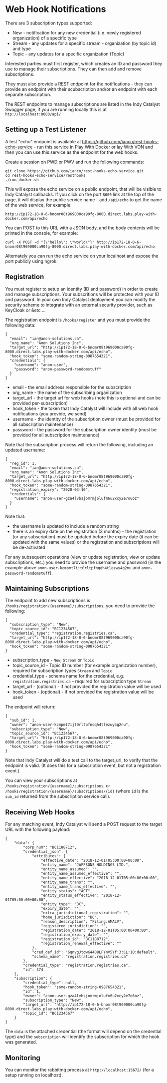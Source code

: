 # Web Hook Notifications

There are 3 subscription types supported:

- New - notification for any new credential (i.e. newly registered organization) of a specific type
- Stream - any updates for a specific stream - organization (by topic id) and type
- Topic - any updates for a specific organization (Topic)

Interested parties must first register, which creates an ID and password they use to manage their subscriptions.  They can then add and remove subscriptions.

They must also provide a REST endpoint for the notifications - they can provide an endpoint with their scubscription and/or an endpoint with each separate subscription.

The REST endpoints to manage subscriptions are listed in the Indy Catalyst Swagger page, if you are running locally this is at `htp://localhost:8080/api/`

## Setting up a Test Listener

A test "echo" endpoint is available at https://github.com/ianco/rest-hooks-echo-service - run this service in Play With Docker or lay With VON and then you can use this service as the endpoint for the web hooks.

Create a session on PWD or PWV and run the following commands:

```
git clone https://github.com/ianco/rest-hooks-echo-service.git
cd rest-hooks-echo-service/resthooks
./run_docker.sh
```

This will expose the echo service on a public endpoint, that will be visible to Indy Catalyst callbacks.  If you click on the port `8000` link at the top of the page, it will display the public service name - add `/api/echo` to get the name of the web service, for example:

```
http://ip172-18-0-6-bnomr08t969000ca90fg-8000.direct.labs.play-with-docker.com/api/echo
```

You can POST to this URL with a JSON body, and the body contents will be printed in the console, for example:

```
curl -X POST -d "{\"hello\": \"world\"}" http://ip172-18-0-6-bnomr08t969000ca90fg-8000.direct.labs.play-with-docker.com/api/echo
```

Alternately you can run the echo service on your localhost and expose the port publicly using ngrok.

## Registration

You must register to setup an identity (ID and password) in order to create and manage subscriptions.  Your subscritions will be protected with your ID and password.  In your own Indy Catalyst deployment you can modify the security scheme to integrate with an external security provider, such as KeyCloak or &etc ...

The registration endpoint is `/hooks/register` and you must provide the following data:

```
{
  "email": "ian@anon-solutions.ca",
  "org_name": "Anon Solutions Inc",
  "target_url": "http://ip172-18-0-6-bnomr08t969000ca90fg-8000.direct.labs.play-with-docker.com/api/echo",
  "hook_token": "some-random-string-0987654321",
  "credentials": {
    "username": "anon-user",
    "password": "anon-password-randomstuff"
  }
}
```

- email - the email address responsible for the subscription
- org_name - the name of the subscribing organization
- target_url - the target url for web hooks (note this is optional and can be provided per-subscription)
- hook_token - the token that Indy Catalyst will include with all web hook notifications (you provide, we send)
- username - the identity of the subscription owner (must be provided for all subscription maintenance)
- password - the password for the subscription owner identity (must be provided for all subscription maintenance)

Note that the subscription process will return the following, including an updated username:

```
{
  "reg_id": 1,
  "email": "ian@anon-solutions.ca",
  "org_name": "Anon Solutions Inc",
  "target_url": "http://ip172-18-0-6-bnomr08t969000ca90fg-8000.direct.labs.play-with-docker.com/api/echo",
  "hook_token": "some-random-string-0987654321",
  "registration_expiry": "2020-03-10",
  "credentials": {
    "username": "anon-user-gza4lvbsjomrmjolufm6u2xcy2e7o6oz"
  }
}
```

Note that:

- the username is updated to include a random string
- there is an expiry date on the registration (3 months) - the registration (or any subscription) must be updated before the expiry date (it can be updated with the same values) or the registration and subscriptions will be de-activated

For any subsequent operations (view or update registration, view or update subscriptions, etc.) you need to provide the username and password (in the example above `anon-user-kcmpmt7ijt0rltpfnqqh4tlezwy4g2nu` and `anon-password-randomstuff`).

## Maintaining Subscriptions

The endpoint to add new subscriptions is `/hooks/registration/{username}/subscriptions`, you need to provide the following:

```
{
  "subscription_type": "New",
  "topic_source_id": "BC1234567",
  "credential_type": "registration.registries.ca",
  "target_url": "http://ip172-18-0-6-bnomr08t969000ca90fg-8000.direct.labs.play-with-docker.com/api/echo",
  "hook_token": "some-random-string-0987654321"
}
```

- subscription_type - `New`, `Stream` or `Topic`
- topic_source_id - Topic ID number (for example organization number), required for subscription types `Stream` and `Topic`
- credential_type - schema name for the credential, e.g. `registration.registries.ca` - required for subscription type `Stream`
- target_url - (optional) - if not provided the registration value will be used
- hook_token - (optional) - if not provided the registration value will be used

The endpoint will return:

```
{
  "sub_id": 1,
  "owner": "anon-user-kcmpmt7ijt0rltpfnqqh4tlezwy4g2nu",
  "subscription_type": "New",
  "topic_source_id": "BC1234567",
  "target_url": "http://ip172-18-0-6-bnomr08t969000ca90fg-8000.direct.labs.play-with-docker.com/api/echo",
  "hook_token": "some-random-string-0987654321"
}
```

Note that Indy Catalyst will do a test call to the target_url, to verify that the endpoint is valid.  (It does this for a subscription event, but not a registration event.)

You can view your subscriptions at `/hooks/registration/{username}/subscriptions`, or `/hooks/registration/{username}/subscriptions/{id}` (where `id` is the `sub_id` returned from the subscription service call).

## Receiving Web Hooks

For any matching event, Indy Catalyst will send a POST request to the target URL with the following payload:

```
{
    "data": {
        "corp_num": "BC1188712",
        "credential_json": {
            "attributes": {
                "effective_date": "2018-12-01T05:00:00+00:00",
                "entity_name": "JAFFSONS HOLDINGS LTD.",
                "entity_name_assumed": "",
                "entity_name_assumed_effective": "",
                "entity_name_effective": "2018-12-01T05:00:00+00:00",
                "entity_name_trans": "",
                "entity_name_trans_effective": "",
                "entity_status": "ACT",
                "entity_status_effective": "2018-12-01T05:00:00+00:00",
                "entity_type": "BC",
                "expiry_date": "",
                "extra_jurisdictional_registration": "",
                "home_jurisdiction": "BC",
                "reason_description": "Filing:AMALV",
                "registered_jurisdiction": "",
                "registration_date": "2018-12-01T05:00:00+00:00",
                "registration_expiry_date": "",
                "registration_id": "BC1188712",
                "registration_renewal_effective": ""
            },
            "cred_def_id": "6qnvgJtqwK44D8LFYnV5Yf:3:CL:10:default",
            "schema_name": "registration.registries.ca"
        },
        "credential_type": "registration.registries.ca",
        "id": 374
    },
    "subscription": {
        "credential_type": null,
        "hook_token": "some-random-string-0987654321",
        "id": 1,
        "owner": "anon-user-gza4lvbsjomrmjolufm6u2xcy2e7o6oz",
        "subscription_type": "New",
        "target_url": "http://ip172-18-0-6-bnomr08t969000ca90fg-8000.direct.labs.play-with-docker.com/api/echo",
        "topic_id": "BC1234567"
    }
}
```

The `data` is the attached credential (the format will depend on the credential type) and the `subscription` will identify the subscription for which the hook was generated.

## Monitoring

You can monitor the rabbitmq process at `http://localhost:15672/` (for a setup running on localhost).

